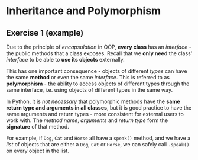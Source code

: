 # Inheritance and Polymorphism

## Exercise 1 (example)

Due to the principle of *encapsulation* in OOP, **every class** has an *interface* - the public methods that a class exposes. Recall that we **only need** the class' *interface* to be able to **use its objects** externally.

This has one important consequence - objects of different *types* can have the same **method** or even the same *interface*. This is referred to as **polymorphism** - the ability to access objects of different types through the same interface, i.e. using objects of different types in the same way.

In Python, it is *not necessary* that polymorphic methods have the **same return type and arguments in all classes**, but it is good practice to have the same arguments and return types - more consistent for external users to work with. The *method name*, *arguments* and *return type* form the **signature** of that method.

For example, if `Dog`, `Cat` and `Horse` all have a `speak()` method, and we have a *list* of objects that are either a `Dog`, `Cat` or `Horse`, we can safely call `.speak()` on every object in the list.
